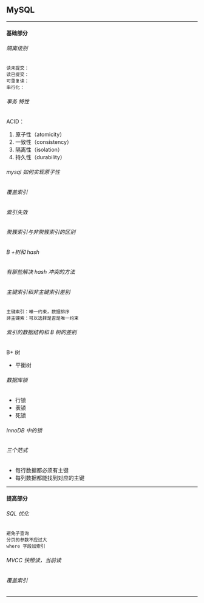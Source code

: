 ## MySQL

---

#### 基础部分

###### 隔离级别

    读未提交：
    读已提交：
    可重复读：
    串行化：

###### 事务 特性

ACID：

1. 原子性（atomicity）
2. 一致性（consistency）
3. 隔离性（isolation）
4. 持久性（durability）

###### mysql 如何实现原子性

###### 覆盖索引

###### 索引失效

###### 聚簇索引与非聚簇索引的区别

###### B +树和 hash

###### 有那些解决 hash 冲突的方法

###### 主键索引和非主键索引差别

    主键索引：唯一约束，数据排序
    非主键索：可以选择是否是唯一约束

###### 索引的数据结构和 B 树的差别

B+ 树

- 平衡树

###### 数据库锁

- 行锁
- 表锁
- 死锁

###### InnoDB 中的锁

###### 三个范式

- 每行数据都必须有主键
- 每列数据都能找到对应的主键

---

#### 提高部分

###### SQL 优化

    避免子查询
    分页的参数不应过大
    where 字段加索引

###### MVCC 快照读，当前读

###### 覆盖索引

---

















